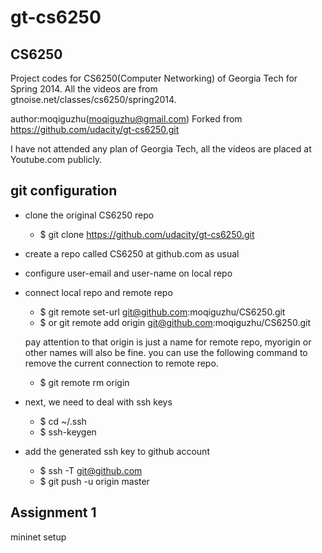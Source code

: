gt-cs6250
=========

## CS6250

Project codes for CS6250(Computer Networking) of Georgia Tech for Spring 2014. All the videos are from gtnoise.net/classes/cs6250/spring2014.

author:moqiguzhu(moqiguzhu@gmail.com)
Forked from https://github.com/udacity/gt-cs6250.git

I have not attended any plan of Georgia Tech, all the videos are placed at Youtube.com publicly.

## git configuration
- clone the original CS6250 repo
   - $ git clone https://github.com/udacity/gt-cs6250.git

- create a repo called CS6250 at github.com as usual

- configure user-email and user-name on local repo

- connect local repo and remote repo
   - $ git remote set-url git@github.com:moqiguzhu/CS6250.git
   - $ or git remote add origin git@github.com:moqiguzhu/CS6250.git

  pay attention to that origin is just a name for remote repo, myorigin or other names will also be fine. you can use the following command to remove the current connection to remote repo.
   - $ git remote rm origin

- next, we need to deal with ssh keys
   - $ cd ~/.ssh
   - $ ssh-keygen
 
- add the generated ssh key to github account
   - $ ssh -T git@github.com
   - $ git push -u origin master

## Assignment 1
mininet setup
